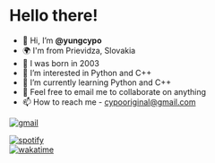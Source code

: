 # Hello there!
- 👋 Hi, I’m **@yungcypo**
- 🌍 I'm from Prievidza, Slovakia
- 👶 I was born in 2003
- 👀 I’m interested in Python and C++
- 🌱 I’m currently learning Python and C++
- 💞️ Feel free to email me to collaborate on anything
- 📫 How to reach me - cypooriginal@gmail.com

[![gmail](https://badgen.net/badge/Gmail/cypoooriginal@gmail.com/EA4335)](cypooriginal@gmail.com)  
<!---
[![instagram](https://badgen.net/badge/Instagram/@pterodaktyl123/E1306C)](https://www.instagram.com/pterodaktyl123/)  
--->
[![spotify](https://badgen.net/badge/Spotify/Peťo/1DB954)](https://open.spotify.com/user/xn9rkbs3e9rk83nbnyrtjcpab)  
[![wakatime](https://wakatime.com/badge/user/4c514061-8f41-4da2-97ea-f2b4906774a3.svg)](https://wakatime.com/@4c514061-8f41-4da2-97ea-f2b4906774a3)  

<!--- 
[![instagram](https://img.shields.io/badge/Instagram-E4405F?style=for-the-badge&logo=instagram&logoColor=white)](https://www.instagram.com/pterodaktyl123/)  
--->


<!---
cypo808/cypo808 is a ✨ special ✨ repository because its `README.md` (this file) appears on your GitHub profile.
You can click the Preview link to take a look at your changes.
--->
